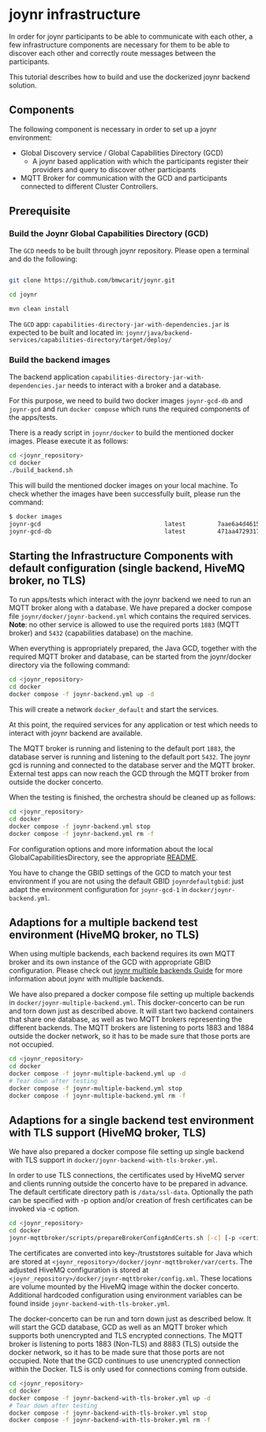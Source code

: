 # joynr infrastructure

In order for joynr participants to be able to communicate with
each other, a few infrastructure components are necessary for
them to be able to discover each other and correctly route
messages between the participants.

This tutorial describes how to build and use the dockerized joynr backend solution.

## Components

The following component is necessary in order to set up a joynr environment:

* Global Discovery service / Global Capabilities Directory (GCD)
  * A joynr based application with which the participants register their providers and query to
    discover other participants
* MQTT Broker for communication with the GCD and participants connected to different Cluster
  Controllers.

## Prerequisite

### Build the Joynr Global Capabilities Directory (GCD)
The `GCD` needs to be built through joynr repository. Please open a terminal and do the following:

```bash

git clone https://github.com/bmwcarit/joynr.git

cd joynr

mvn clean install

```
The `GCD` app: `capabilities-directory-jar-with-dependencies.jar` is expected to be built and located
in: `joynr/java/backend-services/capabilities-directory/target/deploy/`

### Build the backend images
The backend application `capabilities-directory-jar-with-dependencies.jar` needs to interact with a
broker and a database.

For this purpose, we need to build two docker images `joynr-gcd-db` and `joynr-gcd` and run
`docker compose` which runs the required components of the apps/tests.

There is a ready script in `joynr/docker` to build the mentioned docker images. Please execute it
as follows:

```bash
cd <joynr_repository>
cd docker
./build_backend.sh
```
This will build the mentioned docker images on your local machine. To check whether the images have
been successfully built, please run the command:

```bash
$ docker images
joynr-gcd                                   latest         7aae6a4d4615   47 hours ago    260MB
joynr-gcd-db                                latest         471aa4729317   47 hours ago    192MB

```

## Starting the Infrastructure Components with default configuration (single backend, HiveMQ broker, no TLS)

To run apps/tests which interact with the joynr backend we need to run an MQTT
broker along with a database. We have prepared a docker compose file `joynr/docker/joynr-backend.yml`
which contains the required services.  
**Note**: no other service is allowed to use the required ports `1883` (MQTT broker) and `5432`
(capabilities database) on the machine.

When everything is appropriately prepared, the Java GCD, together with the required MQTT broker and
database, can be started from the joynr/docker directory via the following command:

```bash
cd <joynr_repository>
cd docker
docker compose -f joynr-backend.yml up -d
```
This will create a network `docker_default` and start the services.

At this point, the required services for any application or test which needs to interact with joynr
backend are available.

The MQTT broker is running and listening to the default port `1883`, the database server is running
and listening to the default port `5432`. The joynr gcd is running and connected to the database
server and the MQTT broker. External test apps can now reach the GCD through the MQTT broker from
outside the docker concerto.

When the testing is finished, the orchestra should be cleaned up as follows:

```bash
cd <joynr_repository>
cd docker
docker compose -f joynr-backend.yml stop
docker compose -f joynr-backend.yml rm -f
```

For configuration options and more information about the local GlobalCapabilitiesDirectory, see the
appropriate [README](../java/backend-services/capabilities-directory/README.md).

You have to change the GBID settings of the GCD to match your test environment if you are not using
the default GBID `joynrdefaultgbid`: just adapt the environment configuration for `joynr-gcd-1` in
`docker/joynr-backend.yml`.

## Adaptions for a multiple backend test environment (HiveMQ broker, no TLS)

When using multiple backends, each backend requires its own MQTT broker and its own instance of the
GCD with appropriate GBID configuration. Please check out [joynr multiple backends Guide](multiple-backends.md)
for more information about joynr with multiple backends.

We have also prepared a docker compose file setting up multiple backends in `docker/joynr-multiple-backend.yml`.
This docker-concerto can be run and torn down just as described above. It will start two backend
containers that share one database, as well as two MQTT brokers representing the different backends.
The MQTT brokers are listening to ports 1883 and 1884 outside the docker network, so it has to be
made sure that those ports are not occupied.

```bash
cd <joynr_repository>
cd docker
docker compose -f joynr-multiple-backend.yml up -d
# Tear down after testing
docker compose -f joynr-multiple-backend.yml stop
docker compose -f joynr-multiple-backend.yml rm -f
```

## Adaptions for a single backend test environment with TLS support (HiveMQ broker, TLS)

We have also prepared a docker compose file setting up single backend with TLS support in `docker/joynr-backend-with-tls-broker.yml`.

In order to use TLS connections, the certificates used by HiveMQ server and clients running outside the concerto have to be
prepared in advance. The default certificate directory path is `/data/ssl-data`.
Optionally the path can be specified with -p option and/or creation of fresh certificates can be invoked via -c option.
```bash
cd <joynr_repository>
cd docker
joynr-mqttbroker/scripts/prepareBrokerConfigAndCerts.sh [-c] [-p <certificate directory path>]
```
The certificates are converted into key-/truststores suitable for Java which are stored at `<joynr_repository>/docker/joynr-mqttbroker/var/certs`.
The adjusted HiveMQ configuration is stored at `<joynr_repository>/docker/joynr-mqttbroker/config.xml`.
These locations are volume mounted by the HiveMQ image within the docker concerto.
Additional hardcoded configuration using environment variables can be found inside  `joynr-backend-with-tls-broker.yml`.

The docker-concerto can be run and torn down just as described below. It will start the GCD database, GCD as well as an MQTT
broker which supports both unencrypted and TLS encrypted connections. The MQTT broker is listening to ports 1883 (Non-TLS) and
8883 (TLS) outside the docker network, so it has to be made sure that those ports are not occupied. Note that the GCD continues
to use unencrypted connection within the Docker. TLS is only used for connections coming from outside.

```bash
cd <joynr_repository>
cd docker
docker compose -f joynr-backend-with-tls-broker.yml up -d
# Tear down after testing
docker compose -f joynr-backend-with-tls-broker.yml stop
docker compose -f joynr-backend-with-tls-broker.yml rm -f
```
